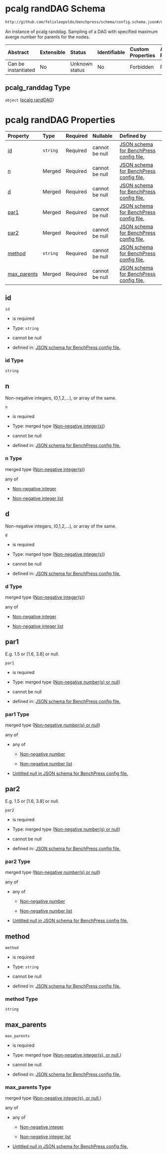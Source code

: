 # pcalg randDAG Schema

```txt
http://github.com/felixleopoldo/benchpress/schema/config.schema.json#/definitions/pcalg_randdag
```

An instance of pcalg randdag. Sampling of a DAG with specified maximum averge number for parents for the nodes.

| Abstract            | Extensible | Status         | Identifiable | Custom Properties | Additional Properties | Access Restrictions | Defined In                                                                    |
| :------------------ | :--------- | :------------- | :----------- | :---------------- | :-------------------- | :------------------ | :---------------------------------------------------------------------------- |
| Can be instantiated | No         | Unknown status | No           | Forbidden         | Forbidden             | none                | [config.schema.json*](../../../out/config.schema.json "open original schema") |

## pcalg_randdag Type

`object` ([pcalg randDAG](config-definitions-pcalg-randdag.md))

# pcalg randDAG Properties

| Property                    | Type     | Required | Nullable       | Defined by                                                                                                                                                                                                              |
| :-------------------------- | :------- | :------- | :------------- | :---------------------------------------------------------------------------------------------------------------------------------------------------------------------------------------------------------------------- |
| [id](#id)                   | `string` | Required | cannot be null | [JSON schema for BenchPress config file.](config-definitions-pcalg-randdag-properties-id.md "http://github.com/felixleopoldo/benchpress/schema/config.schema.json#/definitions/pcalg_randdag/properties/id")            |
| [n](#n)                     | Merged   | Required | cannot be null | [JSON schema for BenchPress config file.](config-definitions-non-negative-integers.md "http://github.com/felixleopoldo/benchpress/schema/config.schema.json#/definitions/pcalg_randdag/properties/n")                   |
| [d](#d)                     | Merged   | Required | cannot be null | [JSON schema for BenchPress config file.](config-definitions-non-negative-integers.md "http://github.com/felixleopoldo/benchpress/schema/config.schema.json#/definitions/pcalg_randdag/properties/d")                   |
| [par1](#par1)               | Merged   | Required | cannot be null | [JSON schema for BenchPress config file.](config-definitions-non-negative-numbers-or-null.md "http://github.com/felixleopoldo/benchpress/schema/config.schema.json#/definitions/pcalg_randdag/properties/par1")         |
| [par2](#par2)               | Merged   | Required | cannot be null | [JSON schema for BenchPress config file.](config-definitions-non-negative-numbers-or-null.md "http://github.com/felixleopoldo/benchpress/schema/config.schema.json#/definitions/pcalg_randdag/properties/par2")         |
| [method](#method)           | `string` | Required | cannot be null | [JSON schema for BenchPress config file.](config-definitions-pcalg-randdag-properties-method.md "http://github.com/felixleopoldo/benchpress/schema/config.schema.json#/definitions/pcalg_randdag/properties/method")    |
| [max_parents](#max_parents) | Merged   | Required | cannot be null | [JSON schema for BenchPress config file.](config-definitions-non-negative-integers-or-null.md "http://github.com/felixleopoldo/benchpress/schema/config.schema.json#/definitions/pcalg_randdag/properties/max_parents") |

## id



`id`

*   is required

*   Type: `string`

*   cannot be null

*   defined in: [JSON schema for BenchPress config file.](config-definitions-pcalg-randdag-properties-id.md "http://github.com/felixleopoldo/benchpress/schema/config.schema.json#/definitions/pcalg_randdag/properties/id")

### id Type

`string`

## n

Non-negative integers, (0,1,2,...), or array of the same.

`n`

*   is required

*   Type: merged type ([Non-negative integer(s)](config-definitions-non-negative-integers.md))

*   cannot be null

*   defined in: [JSON schema for BenchPress config file.](config-definitions-non-negative-integers.md "http://github.com/felixleopoldo/benchpress/schema/config.schema.json#/definitions/pcalg_randdag/properties/n")

### n Type

merged type ([Non-negative integer(s)](config-definitions-non-negative-integers.md))

any of

*   [Non-negative integer](config-definitions-non-negative-integers-anyof-non-negative-integer.md "check type definition")

*   [Non-negative integer list](config-definitions-non-negative-integers-anyof-non-negative-integer-list.md "check type definition")

## d

Non-negative integers, (0,1,2,...), or array of the same.

`d`

*   is required

*   Type: merged type ([Non-negative integer(s)](config-definitions-non-negative-integers.md))

*   cannot be null

*   defined in: [JSON schema for BenchPress config file.](config-definitions-non-negative-integers.md "http://github.com/felixleopoldo/benchpress/schema/config.schema.json#/definitions/pcalg_randdag/properties/d")

### d Type

merged type ([Non-negative integer(s)](config-definitions-non-negative-integers.md))

any of

*   [Non-negative integer](config-definitions-non-negative-integers-anyof-non-negative-integer.md "check type definition")

*   [Non-negative integer list](config-definitions-non-negative-integers-anyof-non-negative-integer-list.md "check type definition")

## par1

E.g. 1.5 or \[1.6, 3.8] or null.

`par1`

*   is required

*   Type: merged type ([Non-negative number(s) or null](config-definitions-non-negative-numbers-or-null.md))

*   cannot be null

*   defined in: [JSON schema for BenchPress config file.](config-definitions-non-negative-numbers-or-null.md "http://github.com/felixleopoldo/benchpress/schema/config.schema.json#/definitions/pcalg_randdag/properties/par1")

### par1 Type

merged type ([Non-negative number(s) or null](config-definitions-non-negative-numbers-or-null.md))

any of

*   any of

    *   [Non-negative number](config-definitions-flexnonnegnum-anyof-non-negative-number.md "check type definition")

    *   [Non-negative number list](config-definitions-flexnonnegnum-anyof-non-negative-number-list.md "check type definition")

*   [Untitled null in JSON schema for BenchPress config file.](config-definitions-non-negative-numbers-or-null-anyof-1.md "check type definition")

## par2

E.g. 1.5 or \[1.6, 3.8] or null.

`par2`

*   is required

*   Type: merged type ([Non-negative number(s) or null](config-definitions-non-negative-numbers-or-null.md))

*   cannot be null

*   defined in: [JSON schema for BenchPress config file.](config-definitions-non-negative-numbers-or-null.md "http://github.com/felixleopoldo/benchpress/schema/config.schema.json#/definitions/pcalg_randdag/properties/par2")

### par2 Type

merged type ([Non-negative number(s) or null](config-definitions-non-negative-numbers-or-null.md))

any of

*   any of

    *   [Non-negative number](config-definitions-flexnonnegnum-anyof-non-negative-number.md "check type definition")

    *   [Non-negative number list](config-definitions-flexnonnegnum-anyof-non-negative-number-list.md "check type definition")

*   [Untitled null in JSON schema for BenchPress config file.](config-definitions-non-negative-numbers-or-null-anyof-1.md "check type definition")

## method



`method`

*   is required

*   Type: `string`

*   cannot be null

*   defined in: [JSON schema for BenchPress config file.](config-definitions-pcalg-randdag-properties-method.md "http://github.com/felixleopoldo/benchpress/schema/config.schema.json#/definitions/pcalg_randdag/properties/method")

### method Type

`string`

## max_parents



`max_parents`

*   is required

*   Type: merged type ([Non-negative integer(s), or null.](config-definitions-non-negative-integers-or-null.md))

*   cannot be null

*   defined in: [JSON schema for BenchPress config file.](config-definitions-non-negative-integers-or-null.md "http://github.com/felixleopoldo/benchpress/schema/config.schema.json#/definitions/pcalg_randdag/properties/max_parents")

### max_parents Type

merged type ([Non-negative integer(s), or null.](config-definitions-non-negative-integers-or-null.md))

any of

*   any of

    *   [Non-negative integer](config-definitions-non-negative-integers-anyof-non-negative-integer.md "check type definition")

    *   [Non-negative integer list](config-definitions-non-negative-integers-anyof-non-negative-integer-list.md "check type definition")

*   [Untitled null in JSON schema for BenchPress config file.](config-definitions-non-negative-integers-or-null-anyof-1.md "check type definition")
